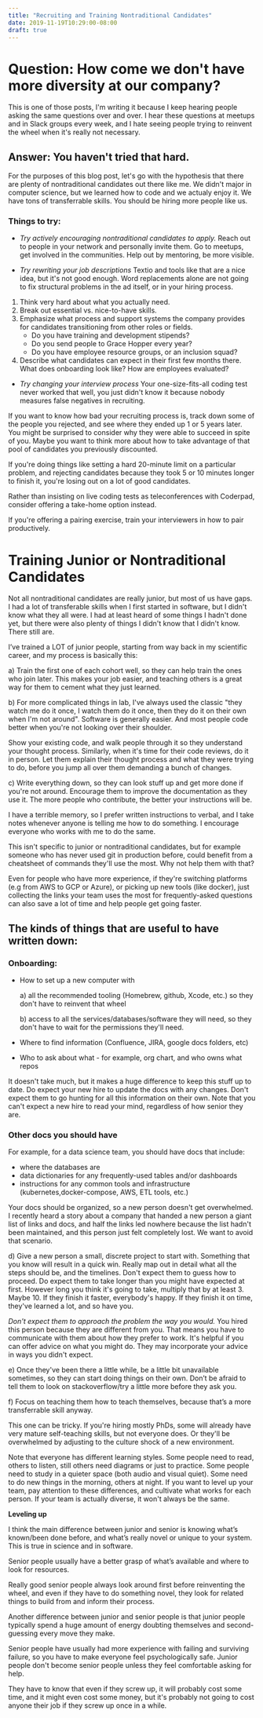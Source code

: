 ```yaml
---
title: "Recruiting and Training Nontraditional Candidates"
date: 2019-11-19T10:29:00-08:00
draft: true
---
```



# Question: How come we don't have more diversity at our company? 

This is one of those posts, I'm writing it because I keep hearing people asking the same questions
over and over. I hear these questions at meetups and in Slack groups every week, and I hate seeing people 
trying to reinvent the wheel when it's really not necessary. 

 ## Answer: You haven't tried that hard. 
    
For the purposes of this blog post, let's go with the hypothesis that there are plenty of nontraditional candidates out there
like me. We didn't major in computer science, but we learned how to code and we actualy enjoy it. We have tons of 
transferrable skills. You should be hiring more people like us. 

### Things to try:
        
  - *Try actively encouraging nontraditional candidates to apply.* 
  Reach out to people in your network and personally invite them. 
  Go to meetups, get involved in the communities. Help out by mentoring, be more visible. 
        
  - *Try rewriting your job descriptions*
  Textio and tools like that are a nice idea, but it's not good enough. 
  Word replacements alone are not going to fix structural problems in the ad itself, or in your hiring process. 
  
  1. Think very hard about what you actually need. 
  2. Break out essential vs. nice-to-have skills. 
  3. Emphasize what process and support systems the company provides for candidates transitioning from other roles or fields. 
     - Do you have training and development stipends?
     - Do you send people to Grace Hopper every year? 
     - Do you have employee resource groups, or an inclusion squad? 
  4. Describe what candidates can expect in their first few months there. What does onboarding look like? How are employees evaluated?
            
  - *Try changing your interview process*
 Your one-size-fits-all coding test never worked that well, you just didn't know it because nobody measures false negatives in recruiting. 
 
  If you want to know how bad your recruiting process is, track down some of the people you rejected, and see where they ended up
  1 or 5 years later. You might be surprised to consider why they were able to succeed in spite of you. Maybe you want to think
  more about how to take advantage of that pool of candidates you previously discounted. 
  
  If you're doing things like setting a hard 20-minute limit on a particular problem, and rejecting candidates
  because they took 5 or 10 minutes longer to finish it, you're losing out on a lot of good candidates. 
  
  Rather than insisting on live coding tests as teleconferences with Coderpad, consider offering a take-home option instead. 
  
  If you're offering a pairing exercise, train your interviewers in how to pair productively. 

                  
# Training Junior or Nontraditional Candidates

Not all nontraditional candidates are really junior, but most of us have gaps. I had a lot of transferable skills
when I first started in software, but I didn't know what they all were. I had at least heard of some things I hadn't done yet,
but there were also plenty of things I didn't know that I didn't know. There still are. 

I’ve trained a LOT of junior people, starting from way back in my scientific career, and my process is basically this: 

a) Train the first one of each cohort well, so they can help train the ones who join later. This makes your job easier, 
and teaching others is a great way for them to cement what they just learned. 

b) For more complicated things in lab, I've always used the classic "they watch me do it once, I watch them do it once, 
then they do it on their own when I'm not around". Software is generally easier. And most people code better when you're
not looking over their shoulder. 

Show your existing code, and walk people through it so they understand
your thought process. Similarly, when it's time for their code reviews, do it in person. Let them explain their thought
process and what they were trying to do, before you jump all over them demanding a bunch of changes. 

c) Write everything down, so they can look stuff up and get more done if you're not around. 
Encourage them to improve the documentation as they use it. 
The more people who contribute, the better your instructions will be. 
 
 I have a terrible memory, so I prefer written instructions
 to verbal, and I take notes whenever anyone is telling me how to do something. 
 I encourage everyone who works with me to do the same. 
 
 This isn't specific to junior or nontraditional candidates, but for example someone who has never used git in production before,
 could benefit from a cheatsheet of commands they'll use the most. Why not help them with that? 
 
 Even for people who have more experience, if they're switching platforms (e.g from AWS to GCP or Azure), 
 or picking up new tools (like docker), just collecting the links your team uses the most for frequently-asked questions
 can also save a lot of time and help people get going faster. 
 
 ## The kinds of things that are useful to have written down:
 ### Onboarding:
 - How to set up a new computer with 
 
    a) all the recommended tooling (Homebrew, github, Xcode, etc.) so they don't have to reinvent that wheel
    
    b) access to all the services/databases/software they will need, so they don't have to wait for the permissions they'll need. 
    
 - Where to find information (Confluence, JIRA, google docs folders, etc)
 - Who to ask about what - for example, org chart, and who owns what repos

It doesn't take much, but it makes a huge difference to keep this stuff up to date. Do expect your new hire to update the docs
with any changes. Don't expect them to go hunting for all this information on their own. Note that you can't expect a new hire
to read your mind, regardless of how senior they are. 

### Other docs you should have

For example, for a data science team, you should have docs that include:

   - where the databases are
   - data dictionaries for any frequently-used tables and/or dashboards
   - instructions for any common tools and infrastructure (kubernetes,docker-compose, AWS, ETL tools, etc.)

Your docs should be organized, so a new person doesn't get overwhelmed. I recently heard a story about
a company that handed a new person a giant list of links and docs, 
and half the links led nowhere because the list hadn't been maintained, and this person just felt completely lost. 
We want to avoid that scenario. 

d) Give a new person a small, discrete project to start with. Something that you know will result in a quick win. 
Really map out in detail what all the steps should be, and the timelines. Don't expect them to guess how to proceed. 
Do expect them to take longer than you might have expected at first. However long you think it's going to take, 
multiply that by at least 3. Maybe 10. If they finish it faster, everybody's happy. If they finish it on time, they've learned
a lot, and so have you. 

*Don't expect them to approach the problem the way you would.* You hired this person because they are different from you. That
 means you have to communicate with them about how they prefer to work. It's helpful if you can offer advice on what you 
 might do. They may incorporate your advice in ways you didn't expect. 

e) Once they've been there a little while, be a little bit unavailable sometimes, so they can start doing things on their own. 
Don’t be afraid to tell them to look on stackoverflow/try a little more before they ask you.  

f) Focus on teaching them how to teach themselves, because that’s a more transferrable skill anyway.

This one can be tricky. If you're hiring mostly PhDs, some will already have very mature self-teaching skills, but 
not everyone does. Or they'll be overwhelmed by adjusting to the culture shock of a new environment. 

Note that everyone has different learning styles. Some people need to read, others to listen, still others need diagrams
or just to practice. Some people need to study in a quieter space (both audio and visual quiet). Some need to do new things
in the morning, others at night. If you want to level up your team, pay attention to these differences, and cultivate 
what works for each person. If your team is actually diverse, it won't always be the same. 

**Leveling up**

I think the main difference between junior and senior is knowing what’s known/been done before, 
and what’s really novel or unique to your system. This is true in science and in software. 

Senior people usually have a better grasp of what’s available and where to look for resources. 

Really good senior people always look around first before reinventing the wheel, 
and even if they have to do something novel, they look for related things to build from and inform their process.

Another difference between junior and senior people is that junior people 
typically spend a huge amount of energy doubting themselves and second-guessing every move they make. 

Senior people have usually had more experience with failing and surviving failure, 
so you have to make everyone feel psychologically safe. Junior people don't become senior people unless they 
feel comfortable asking for help. 

They have to know that even if they screw up, it will probably cost some time, 
and it might even cost some money, but it's probably not going to cost anyone their job if they screw up once in a while. 

